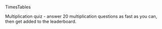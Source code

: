 TimesTables

Multiplication quiz - answer 20 multiplication questions as fast as you can, then get added to the leaderboard.